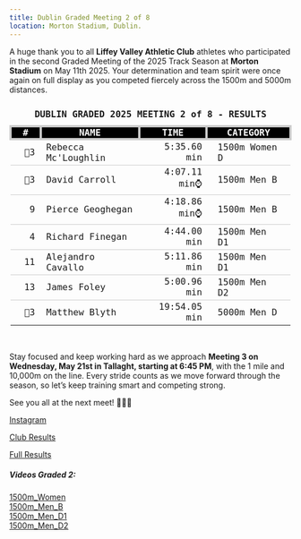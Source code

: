 ```yaml
---
title: Dublin Graded Meeting 2 of 8
location: Morton Stadium, Dublin.
---
```


A huge thank you to all <b>Liffey Valley Athletic Club</b> athletes who participated in the second Graded Meeting of the 2025 Track Season at <b>Morton Stadium</b> on May 11th 2025. Your determination and team spirit were once again on full display as you competed fiercely across the 1500m and 5000m distances.

<table style="border-collapse: collapse; font-family: Consolas, monospace;"> 
<thead> 
<tr><td colspan="4" style="text-align: center; padding: 10px;"><b>DUBLIN GRADED 2025 MEETING 2 of 8 - RESULTS</b></td></tr> <tr style="background-color: #000; color: #fff;"> 
<th style="border: 4px solid #ccc;padding: 0px 20px; text-align: center;">#</th>
<th style="border: 4px solid #ccc;padding: 0px 20px; text-align: center;">NAME</th> 
<th style="border: 4px solid #ccc;padding: 0px 20px; text-align: center;">TIME</th> 
<th style="border: 4px solid #ccc;padding: 0px 20px; text-align: center;">CATEGORY</th> </tr> </thead> 
<tbody> 
<tr style="border-bottom: 1px solid #ccc;"><td style="padding: 0px 10px 0px 0px; text-align: right;">🥉3</td><td style="padding: 0px 10px;">Rebecca Mc'Loughlin</td><td style="text-align: right;">5:35.60 min</td><td style="padding: 0px 20px;">1500m Women D</td></tr>
<tr style="border-bottom: 1px solid #ccc;"><td style="padding: 0px 10px 0px 0px; text-align: right;">🥉3</td><td style="padding: 0px 10px;">David Carroll</td><td style="text-align: right;">4:07.11 min⌚</td><td style="padding: 0px 20px;">1500m Men B</td></tr>
<tr style="border-bottom: 1px solid #ccc;"><td style="padding: 0px 10px 0px 0px; text-align: right;">9</td><td style="padding: 0px 10px;">Pierce Geoghegan</td><td style="text-align: right;">4:18.86 min⌚</td><td style="padding: 0px 20px;">1500m Men B</td></tr>
<tr style="border-bottom: 1px solid #ccc;"><td style="padding: 0px 10px 0px 0px; text-align: right;">4</td><td style="padding: 0px 10px;">Richard Finegan</td><td style="text-align: right;">4:44.00 min</td><td style="padding: 0px 20px;">1500m Men D1</td></tr>
<tr style="border-bottom: 1px solid #ccc;"><td style="padding: 0px 10px 0px 0px; text-align: right;">11</td><td style="padding: 0px 10px;">Alejandro Cavallo</td><td style="text-align: right;">5:11.86 min</td><td style="padding: 0px 20px;">1500m Men D1</td></tr>
<tr style="border-bottom: 1px solid #ccc;"><td style="padding: 0px 10px 0px 0px; text-align: right;">13</td><td style="padding: 0px 10px;">James Foley</td><td style="text-align: right;">5:00.96 min</td><td style="padding: 0px 20px;">1500m Men D2</td></tr>
<tr><td style="padding: 0px 10px 0px 0px; text-align: right;">🥉3</td><td style="padding: 0px 10px;">Matthew Blyth</td><td style="text-align: right;">19:54.05 min</td><td style="padding: 5px 20px;">5000m Men D</td></tr> </tbody> </table> <br>


Stay focused and keep working hard as we approach <b>Meeting 3 on Wednesday, May 21st in Tallaght, starting at 6:45 PM</b>, with the 1 mile and 10,000m on the line. Every stride counts as we move forward through the season, so let’s keep training smart and competing strong.

See you all at the next meet! 🏃‍♂️🔥

<a href="https://www.instagram.com/p/DJkNhqnOgi-/?img_index=10" target="_blank" rel="noopener noreferrer">Instagram</a>

<a href="/races/2025-05-11-Dublin-Graded-2/" target="_blank" rel="noopener noreferrer">Club Results</a>

<a href="http://pastresults.dublinathletics.com/graded25-2/menu.html" target="_blank" rel="noopener noreferrer">Full Results</a>

<h5>Videos Graded 2:</h5>
<a href="https://www.youtube.com/live/x3nxIo-fLQE?t=4h28m0s" target="_blank">1500m_Women</a><br><a href="https://www.youtube.com/live/x3nxIo-fLQE?t=4h35m13s" target="_blank">1500m_Men_B</a><br><a href="https://www.youtube.com/live/x3nxIo-fLQE?t=4h48m56s" target="_blank">1500m_Men_D1</a><br><a href="https://www.youtube.com/live/x3nxIo-fLQE?t=4h57m31s" target="_blank">1500m_Men_D2</a>